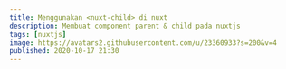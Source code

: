 ```yaml
---
title: Menggunakan <nuxt-child> di nuxt
description: Membuat component parent & child pada nuxtjs 
tags: [nuxtjs]
image: https://avatars2.githubusercontent.com/u/23360933?s=200&v=4
published: 2020-10-17 21:30
---
```

